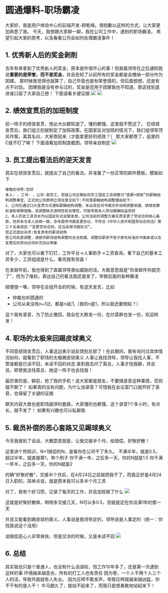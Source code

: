 # 圆通爆料-职场霸凌

大家好，我是用户体验中心的前端开发-顾乾峰。很抱歉以这样的方式，让大家更加熟悉了我。
今天，我想跟大家聊一聊，我在公司工作中，遇到的职场霸凌。
希望引起大家的思考，以及看看公司会如何处理霸凌事件！

## 1. 优秀新人后的奖金剥削

去年有幸拿到了优秀新人的奖金，原本是件很开心的事！但直属领导在之后通知我说**重要的是荣誉，而不是奖金**，并且告知了以前所有的奖金都是会缴纳一部分作为团建。
那时候我觉得也就算了，自己毕竟也是有荣誉感的，但后面想想，还是有点不对劲。
团建我是没有参与过的，奖金是否用于团建我也不知道，那这钱到底进谁口袋了大家自己想！
下面请看关键证据
![](./images/新人奖金1.jpg)
![](./images/新人奖金2.jpg)

## 2. 绩效宣贯后的加班制度

前一阵子的绩效宣贯，想必大伙都知道了，懂的都懂，这里就不赘述了。
在绩效宣贯后，我们组立刻就制定了加班政策，在国家反对加班的情况下，我们组领导顶风作案，美其名曰，大家卷起来（才能拿更好的绩效？）
那大家都卷了，组里的C就不打了嘛？
下面请看加班制度截图，领导亲自制定
![](./images/加班制度.jpg)

## 3. 员工提出看法后的逆天发言

其实在绩效宣贯后，就提出了自己的看法，并准备了一份正常的邮件模板，模板如下
```
尊敬的领导:您好
本人- ，工号- ，公司-部员工，现就公司近期拟将员工固定工资调整为“底薪+绩效”的薪酬结构调整事宜，正式向公司表明立场及意见如下:不同意薪酬结构调整理由如下:
1、公司仅通过口头宣贯方式通知薪酬结构调整，未出具任何书面文件说明调整依据、绩效核算标准和保障措施。该调整缺乏透明性和合理性，可能导致本人劳动报酬权益受损
2、本人历史工资流水均以固定形式足额发放，公司当前的调整方案实质变更了劳动合同核心条款，但并未与本人协商一致，亦未提供书面变更协议，不符合《中华人民共和国劳动合同法》第三十五条规定:“变更劳动合同，应当采用书面形式”。
现正式提出诉求:恢复原本的薪资结构
若公司执意调整，请提供薪资结构调整的合法依据、调整后薪资不低于原先标准的书面承诺以及变更后的劳动合同补充协议草案
```
对了，大家也可以看下钉钉，工作平台->人事助手->工资查询，看下自己的基本工资多少，工资组成是什么，看完就有惊喜！

在发邮件前，我也得到了直属领导类似威胁的话，大致意思就是"你发邮件你就完了"，但为了维权，表达自己的看法我还是发了，导致后面的各种霸凌

顺便提一嘴，领导在全组开会的时候，有逆天发言，比如
- 仲裁也听圆通的
- 公司从来没有n+1过，都是n减几（我的n是1，所以我还要倒贴？）

这个我有录音，为了防止撤回，我会在大群发一份，在炒菜群也发一份，欢迎转发！

## 4. 职场的太极来回踢皮球奥义

不同意绩效宣贯后，人事这边表示说反馈到总部了！在此期间，我有询问过具体情况如何，就看到了职场的太极踢皮球奥义
人事让我找领导，领导让我找人事，不管谁都是已读不回，未读不回的状态
直到我去问了英总，人事才找我聊，并且说，即使我没找英总，她这一阵子也会找我！

最厉害的是，聊前，抢了我的手机！说大家都是朋友，不要搞录音这种事情，否则就不聊了！
如果真的没有问题，为什么怕录音？可惜我在会议室门口就开好了录音，也保留了关键的证据

聊天内容大致也是职场画饼的套路，大家懂的也都懂，这个录音1个多小时，有点长，就不发了！
如果有兴趣也可以私聊我

## 5. 裁员补偿的恶心套路又见踢球奥义 

今天我接到了谈话，大概意思就是，让我交接半个月，给赔偿，好聚好散！

这里讲个热知识，N+1赔偿的N，是看你在公司干了多久。
不满半年，就是0.5，超过半年，就直接算1，举个例子
你干满一年，之后多一天，你的N就是1.5
你干满一年半，之后多一天，你的N就是2

的确"好聚好散"，交接半个月后，在4月24日之前就把我干了，而我正好是4月24日入职的，简单点说，就是原本我可以多半个月工资

对了，我有个好习惯，记录了每天的工作，并且加班做了什么
![](./images/工作日志.png)

这就是好聚好散嘛，明明多交接几天，N可以多0.5，但就是定在你没满1年的那一天

并且又能看到踢皮球的奥义，人事说是我领导定的，领导说是人事定的（统一：你找我说这个没用）

谈赔偿恶心人非常爽快，但是交涉的时候，又是未读不回
![](./images/社保不交是吧.jpg)

## 6. 总结

其实我也只是个普通人，也没有什么话语权，但工作10年多了，还是第一次遇到这样的事
环境越来越恶劣，所有的打工人也有责任
因为卷，一个人干两个人三个人的活，导致外面就有人失业。
因为压榨不敢发声，导致压榨就越来越凶猛，你不干有的是人干！
牛马跪久了，就站不起来了，而我只是想勇敢地站起来下！
